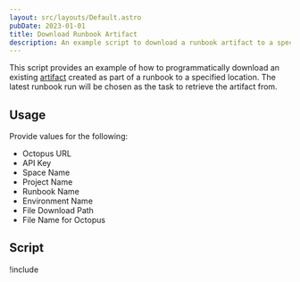 ```yaml
---
layout: src/layouts/Default.astro
pubDate: 2023-01-01
title: Download Runbook Artifact 
description: An example script to download a runbook artifact to a specified location.
---
```


This script provides an example of how to programmatically download an existing [artifact](/docs/projects/deployment-process/artifacts.md) created as part of a runbook to a specified location. The latest runbook run will be chosen as the task to retrieve the artifact from.

## Usage

Provide values for the following:

- Octopus URL
- API Key
- Space Name
- Project Name
- Runbook Name
- Environment Name
- File Download Path
- File Name for Octopus

## Script

!include <download-artifact-from-runbook-scripts>
